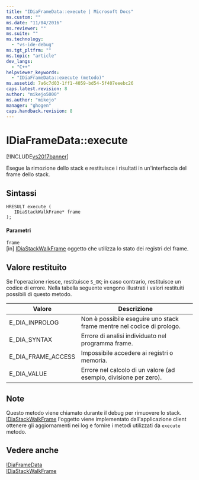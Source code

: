```yaml
---
title: "IDiaFrameData::execute | Microsoft Docs"
ms.custom: ""
ms.date: "11/04/2016"
ms.reviewer: ""
ms.suite: ""
ms.technology: 
  - "vs-ide-debug"
ms.tgt_pltfrm: ""
ms.topic: "article"
dev_langs: 
  - "C++"
helpviewer_keywords: 
  - "IDiaFrameData::execute (metodo)"
ms.assetid: 7a6c7d03-1ff1-4059-bd54-5f407eeebc26
caps.latest.revision: 8
author: "mikejo5000"
ms.author: "mikejo"
manager: "ghogen"
caps.handback.revision: 8
---
```

# IDiaFrameData::execute
[!INCLUDE[vs2017banner](../../code-quality/includes/vs2017banner.md)]

Esegue la rimozione dello stack e restituisce i risultati in un'interfaccia del frame dello stack.  
  
## Sintassi  
  
```cpp#  
HRESULT execute (   
   IDiaStackWalkFrame* frame  
);  
```  
  
#### Parametri  
 `frame`  
 \[in\]   [IDiaStackWalkFrame](../../debugger/debug-interface-access/idiastackwalkframe.md) oggetto che utilizza lo stato dei registri del frame.  
  
## Valore restituito  
 Se l'operazione riesce, restituisce `S_OK`; in caso contrario, restituisce un codice di errore.  Nella tabella seguente vengono illustrati i valori restituiti possibili di questo metodo.  
  
|Valore|Descrizione|  
|------------|-----------------|  
|E\_DIA\_INPROLOG|Non è possibile eseguire uno stack frame mentre nel codice di prologo.|  
|E\_DIA\_SYNTAX|Errore di analisi individuato nel programma frame.|  
|E\_DIA\_FRAME\_ACCESS|Impossibile accedere ai registri o memoria.|  
|E\_DIA\_VALUE|Errore nel calcolo di un valore \(ad esempio, divisione per zero\).|  
  
## Note  
 Questo metodo viene chiamato durante il debug per rimuovere lo stack.  [IDiaStackWalkFrame](../../debugger/debug-interface-access/idiastackwalkframe.md) l'oggetto viene implementato dall'applicazione client ottenere gli aggiornamenti nei log e fornire i metodi utilizzati da  `execute` metodo.  
  
## Vedere anche  
 [IDiaFrameData](../../debugger/debug-interface-access/idiaframedata.md)   
 [IDiaStackWalkFrame](../../debugger/debug-interface-access/idiastackwalkframe.md)